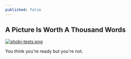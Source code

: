 ```yaml
---
published: false
---
```

## A Picture Is Worth A Thousand Words

[![shobj-tests.png]({{site.url}}/assets/shobj-tests.png)]({{site.url}}/assets/shobj-tests.png)

You think you're ready but you're not.